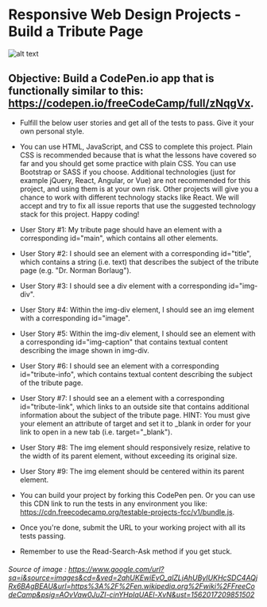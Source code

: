 # Responsive Web Design Projects - Build a Tribute Page

![alt text](https://www.google.com/url?sa=i&source=images&cd=&ved=2ahUKEwiEvO_alZLjAhUByIUKHcSDC4AQjRx6BAgBEAU&url=https%3A%2F%2Fen.wikipedia.org%2Fwiki%2FFreeCodeCamp&psig=AOvVaw0JuZI-cinYHpIaUAEl-XvN&ust=1562017209851502 "Logo freeCodeCamp")

## Objective: Build a CodePen.io app that is functionally similar to this: https://codepen.io/freeCodeCamp/full/zNqgVx.

- Fulfill the below user stories and get all of the tests to pass. Give it your own personal style.

- You can use HTML, JavaScript, and CSS to complete this project. Plain CSS is recommended because that is what the lessons have covered so far and you should get some practice with plain CSS. You can use Bootstrap or SASS if you choose. Additional technologies (just for example jQuery, React, Angular, or Vue) are not recommended for this project, and using them is at your own risk. Other projects will give you a chance to work with different technology stacks like React. We will accept and try to fix all issue reports that use the suggested technology stack for this project. Happy coding!

- User Story #1: My tribute page should have an element with a corresponding id="main", which contains all other elements.

- User Story #2: I should see an element with a corresponding id="title", which contains a string (i.e. text) that describes the subject of the tribute page (e.g. "Dr. Norman Borlaug").

- User Story #3: I should see a div element with a corresponding id="img-div".

- User Story #4: Within the img-div element, I should see an img element with a corresponding id="image".

- User Story #5: Within the img-div element, I should see an element with a corresponding id="img-caption" that contains textual content describing the image shown in img-div.

- User Story #6: I should see an element with a corresponding id="tribute-info", which contains textual content describing the subject of the tribute page.

- User Story #7: I should see an a element with a corresponding id="tribute-link", which links to an outside site that contains additional information about the subject of the tribute page. HINT: You must give your element an attribute of target and set it to _blank in order for your link to open in a new tab (i.e. target="_blank").

- User Story #8: The img element should responsively resize, relative to the width of its parent element, without exceeding its original size.

- User Story #9: The img element should be centered within its parent element.

- You can build your project by forking this CodePen pen. Or you can use this CDN link to run the tests in any environment you like: https://cdn.freecodecamp.org/testable-projects-fcc/v1/bundle.js.

- Once you're done, submit the URL to your working project with all its tests passing.

- Remember to use the Read-Search-Ask method if you get stuck.

###### Source of image : https://www.google.com/url?sa=i&source=images&cd=&ved=2ahUKEwiEvO_alZLjAhUByIUKHcSDC4AQjRx6BAgBEAU&url=https%3A%2F%2Fen.wikipedia.org%2Fwiki%2FFreeCodeCamp&psig=AOvVaw0JuZI-cinYHpIaUAEl-XvN&ust=1562017209851502